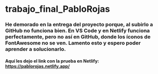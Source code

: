 # trabajo_final_PabloRojas

### He demorado en la entrega del proyecto porque, al subirlo a GitHub no funciona bien. En VS Code y en Netlify funciona perfectamente, pero no así en GitHub, donde los íconos de FontAwesome no se ven. Lamento esto y espero poder aprender a solucionarlo.
#### Aquí les dejo el link con la prueba en Netlify: https://pablorojas.netlify.app/
